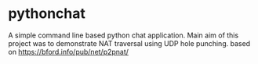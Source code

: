 # pythonchat
 A simple command line based python chat application. Main aim of this project was to demonstrate NAT traversal using UDP hole punching. based on https://bford.info/pub/net/p2pnat/
